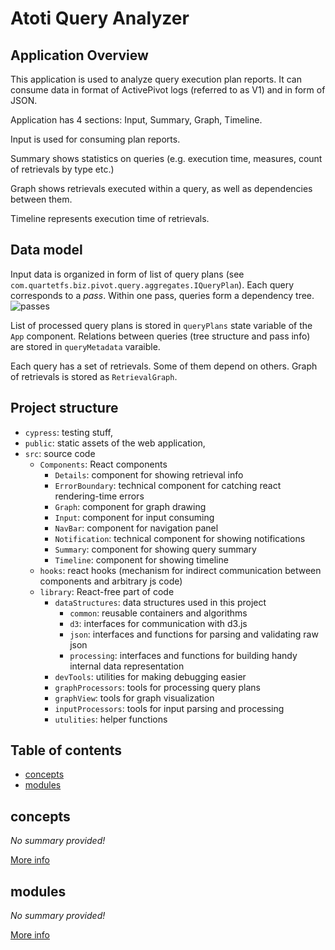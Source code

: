 # Atoti Query Analyzer

## Application Overview

This application is used to analyze query execution plan reports. It can consume data in format of ActivePivot logs (referred to as V1) and in form of JSON.

Application has 4 sections: Input, Summary, Graph, Timeline.

Input is used for consuming plan reports.

Summary shows statistics on queries (e.g. execution time, measures, count of retrievals by type etc.)

Graph shows retrievals executed within a query, as well as dependencies between them.

Timeline represents execution time of retrievals.

## Data model

Input data is organized in form of list of query plans (see `com.quartetfs.biz.pivot.query.aggregates.IQueryPlan`). Each query corresponds to a _pass_. Within one pass, queries form a dependency tree.
![passes](https://user-images.githubusercontent.com/1702694/206495787-7cdb94cf-ba6c-4c85-8de1-413499411451.svg)

List of processed query plans is stored in `queryPlans` state variable of the `App` component.
Relations between queries (tree structure and pass info) are stored in `queryMetadata` varaible.

Each query has a set of retrievals. Some of them depend on others. Graph of retrievals is stored as `RetrievalGraph`.

<!-- include __api_link__.md -->
<!-- ## API Reference

Available [here](api/index.html). -->

## Project structure

* `cypress`: testing stuff,
* `public`: static assets of the web application,
* `src`: source code
    * `Components`: React components
        * `Details`: component for showing retrieval info
        * `ErrorBoundary`: technical component for catching react rendering-time errors
        * `Graph`: component for graph drawing
        * `Input`: component for input consuming
        * `NavBar`: component for navigation panel
        * `Notification`: technical component for showing notifications
        * `Summary`: component for showing query summary
        * `Timeline`: component for showing timeline
    * `hooks`: react hooks (mechanism for indirect communication between components and arbitrary js code)
    * `library`: React-free part of code
        * `dataStructures`: data structures used in this project
            * `common`: reusable containers and algorithms
            * `d3`: interfaces for communication with d3.js
            * `json`: interfaces and functions for parsing and validating raw json
            * `processing`: interfaces and functions for building handy internal data representation
        * `devTools`: utilities for making debugging easier
        * `graphProcessors`: tools for processing query plans
        * `graphView`: tools for graph visualization
        * `inputProcessors`: tools for input parsing and processing
        * `utulities`: helper functions


## Table of contents 
* [concepts](#__autogen_0__)
* [modules](#__autogen_1__)


## concepts <a id="__autogen_0__"></a>
_No summary provided!_

[More info](concepts/__index__.md)


## modules <a id="__autogen_1__"></a>
_No summary provided!_

[More info](modules/__index__.md)
